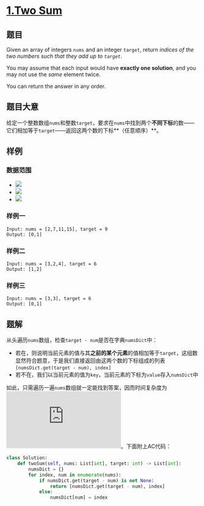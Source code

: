 # [1.Two Sum](https://leetcode.com/problems/two-sum/)
## 题目
Given an array of integers `nums` and an integer `target`, return *indices of the two numbers such that they add up to `target`*.

You may assume that each input would have **exactly one solution**, and you may not use the *same* element twice.

You can return the answer in any order.
## 题目大意
给定一个整数数组`nums`和整数`target`，要求在`nums`中找到两个**不同下标**的数——它们相加等于`target`——返回这两个数的下标**（任意顺序）**。
## 样例
### 数据范围
- ![](https://latex.codecogs.com/svg.latex?2%20\leqslant%20\text{nums.length}%20\leqslant%2010^3)
- ![](https://latex.codecogs.com/svg.latex?-10^9%20\leqslant%20\text{nums[i]}%20\leqslant%2010^9)
- ![](https://latex.codecogs.com/svg.latex?-10^9%20\leqslant%20\text{target}%20\leqslant%2010^9)
### 样例一
```
Input: nums = [2,7,11,15], target = 9
Output: [0,1]
```
### 样例二
```
Input: nums = [3,2,4], target = 6  
Output: [1,2]
```
### 样例三
```
Input: nums = [3,3], target = 6  
Output: [0,1]
```
## 题解
从头遍历`nums`数组，检查`target - num`是否在字典`numsDict`中：
- 若在，则说明当前元素的值与其**之前的某个元素**的值相加等于`target`，这组数显然符合题意，于是我们直接返回由这两个数的下标组成的列表`[numsDict.get(target - num), index]`
- 若不在，我们以当前元素的值为`key`，当前元素的下标为`value`存入`numsDict`中

如此，只需遍历一遍`nums`数组就一定能找到答案，因而时间复杂度为![](https://latex.codecogs.com/svg.latex?O(n))。下面附上AC代码：
```py
class Solution:
    def twoSum(self, nums: List[int], target: int) -> List[int]:
        numsDict = {}
        for index, num in enumerate(nums):
            if numsDict.get(target - num) is not None:
                return [numsDict.get(target - num), index]
            else:
                numsDict[num] = index
```